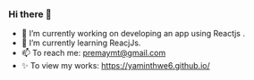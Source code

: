 ### Hi there 👋
- 🔭 I’m currently working on developing an app using Reactjs .
- 🌱 I’m currently learning ReacjJs.
- 📫 To reach me: premaymt@gmail.com
- ✨ To view my works: https://yaminthwe6.github.io/

<!--
**Yamin-Thwe-5078/Yamin-Thwe-5078** is a ✨ _special_ ✨ repository because its `README.md` (this file) appears on your GitHub profile.
